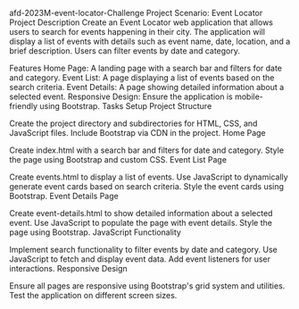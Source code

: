 afd-2023M-event-locator-Challenge
Project Scenario: Event Locator
Project Description
Create an Event Locator web application that allows users to search for events happening in their city. The application will display a list of events with details such as event name, date, location, and a brief description. Users can filter events by date and category.

Features
Home Page: A landing page with a search bar and filters for date and category.
Event List: A page displaying a list of events based on the search criteria.
Event Details: A page showing detailed information about a selected event.
Responsive Design: Ensure the application is mobile-friendly using Bootstrap.
Tasks
Setup Project Structure

Create the project directory and subdirectories for HTML, CSS, and JavaScript files.
Include Bootstrap via CDN in the project.
Home Page

Create index.html with a search bar and filters for date and category.
Style the page using Bootstrap and custom CSS.
Event List Page

Create events.html to display a list of events.
Use JavaScript to dynamically generate event cards based on search criteria.
Style the event cards using Bootstrap.
Event Details Page

Create event-details.html to show detailed information about a selected event.
Use JavaScript to populate the page with event details.
Style the page using Bootstrap.
JavaScript Functionality

Implement search functionality to filter events by date and category.
Use JavaScript to fetch and display event data.
Add event listeners for user interactions.
Responsive Design

Ensure all pages are responsive using Bootstrap's grid system and utilities.
Test the application on different screen sizes.
